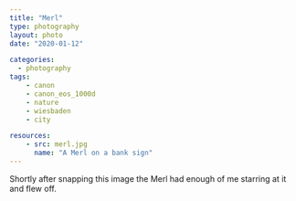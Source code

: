 ```yaml
---
title: "Merl"
type: photography
layout: photo
date: "2020-01-12"

categories: 
  - photography
tags:
    - canon
    - canon_eos_1000d
    - nature
    - wiesbaden
    - city

resources:
    - src: merl.jpg
      name: "A Merl on a bank sign"
---
```


Shortly after snapping this image the Merl had enough of me starring at it and flew off. 